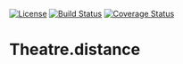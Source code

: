 [![License](https://img.shields.io/badge/license-MIT-blue.svg)](./LICENSE)
[![Build Status](https://travis-ci.org/deformhead/Theatre.distance.svg?branch=master)](https://travis-ci.org/deformhead/Theatre.distance)
[![Coverage Status](https://coveralls.io/repos/github/deformhead/Theatre.distance/badge.svg?branch=master)](https://coveralls.io/github/deformhead/Theatre.distance?branch=master)

# Theatre.distance
